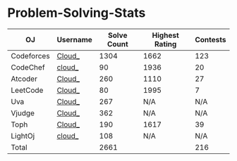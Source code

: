 # Problem-Solving-Stats
| OJ | Username | Solve Count | Highest Rating | Contests|
| -- | -------- | ----------- | --------------| -------|   
| Codeforces | [Cloud_](https://codeforces.com/profile/Cloud_) | 1304 | 1662 | 123 |
| CodeChef | [cloud_](https://www.codechef.com/users/cloud_) | 90 | 1936 | 20 |
| Atcoder | [Cloud_](https://atcoder.jp/users/Cloud_) | 260 | 1110 | 27 |
| LeetCode | [Cloud_](https://leetcode.com/Cloud_/) | 80 | 1995 | 7 |
| Uva | [Cloud_](https://uhunt.onlinejudge.org/id/1030580) | 267 | N/A | N/A |
| Vjudge | [Cloud_](https://vjudge.net/user/Cloud_) | 362 | N/A | N/A |
| Toph | [Cloud_](https://toph.co/u/Cloud_) | 190 | 1617 | 39 |
| LightOj | [cloud_](https://lightoj.com/user/cloud_) | 108 | N/A | N/A |
| Total | | 2661 | | 216 |
